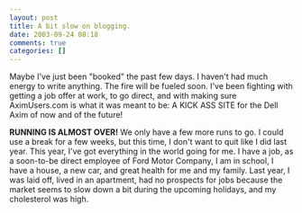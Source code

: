 ```yaml
---
layout: post
title: A bit slow on blogging.
date: 2003-09-24 08:18
comments: true
categories: []
---
```

Maybe I've just been "booked" the past few days. I haven't had much energy to write anything. The fire will be fueled soon. I've been fighting with getting a job offer at work, to go direct, and with making sure AximUsers.com is what it was meant to be: A KICK ASS SITE for the Dell Axim of now and of the future!

<b>RUNNING IS ALMOST OVER!</b>
We only have a few more runs to go. I could use a break for a few weeks, but this time, I don't want to quit like I did last year. This year, I've got everything in the world going for me. I have a job, as a soon-to-be direct employee of Ford Motor Company, I am in school, I have a house, a new car, and great health for me and my family. Last year, I was laid off, lived in an apartment, had no prospects for jobs because the market seems to slow down a bit during the upcoming holidays, and my cholesterol was high.
